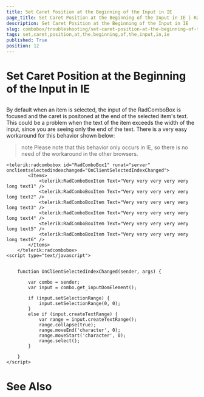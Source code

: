 ```yaml
---
title: Set Caret Position at the Beginning of the Input in IE
page_title: Set Caret Position at the Beginning of the Input in IE | RadComboBox for ASP.NET AJAX Documentation
description: Set Caret Position at the Beginning of the Input in IE
slug: combobox/troubleshooting/set-caret-position-at-the-beginning-of-the-input-in-ie
tags: set,caret,position,at,the,beginning,of,the,input,in,ie
published: True
position: 12
---
```


# Set Caret Position at the Beginning of the Input in IE



## 

By default when an item is selected, the input of the RadComboBox is focused and the caret is positoned at the end of the selected item's text. This could be a problem when the text of the item exceeds the width of the input, since you are seeing only the end of the text. There is a very easy workaround for this behavior shown below:

>note Please note that this behavior only occurs in IE, so there is no need of the workaround in the other browsers.
>


````ASPNET
<telerik:radcombobox id="RadComboBox1" runat="server" onclientselectedindexchanged="OnClientSelectedIndexChanged">
		<Items>
			<telerik:RadComboBoxItem Text="Very very very very very long text1" />
			<telerik:RadComboBoxItem Text="Very very very very very long text2" />
			<telerik:RadComboBoxItem Text="Very very very very very long text3" />
			<telerik:RadComboBoxItem Text="Very very very very very long text4" />
			<telerik:RadComboBoxItem Text="Very very very very very long text5" />
			<telerik:RadComboBoxItem Text="Very very very very very long text6" />
		</Items>
	</telerik:radcombobox>
<script type="text/javascript">


	function OnClientSelectedIndexChanged(sender, args) {

		var combo = sender;
		var input = combo.get_inputDomElement();

		if (input.setSelectionRange) {
			input.setSelectionRange(0, 0);
		}
		else if (input.createTextRange) {
			var range = input.createTextRange();
			range.collapse(true);
			range.moveEnd('character', 0);
			range.moveStart('character', 0);
			range.select();
		}

	}
</script>
````





# See Also
